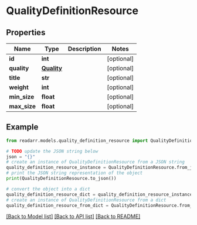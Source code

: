 # QualityDefinitionResource


## Properties

Name | Type | Description | Notes
------------ | ------------- | ------------- | -------------
**id** | **int** |  | [optional] 
**quality** | [**Quality**](Quality.md) |  | [optional] 
**title** | **str** |  | [optional] 
**weight** | **int** |  | [optional] 
**min_size** | **float** |  | [optional] 
**max_size** | **float** |  | [optional] 

## Example

```python
from readarr.models.quality_definition_resource import QualityDefinitionResource

# TODO update the JSON string below
json = "{}"
# create an instance of QualityDefinitionResource from a JSON string
quality_definition_resource_instance = QualityDefinitionResource.from_json(json)
# print the JSON string representation of the object
print(QualityDefinitionResource.to_json())

# convert the object into a dict
quality_definition_resource_dict = quality_definition_resource_instance.to_dict()
# create an instance of QualityDefinitionResource from a dict
quality_definition_resource_from_dict = QualityDefinitionResource.from_dict(quality_definition_resource_dict)
```
[[Back to Model list]](../README.md#documentation-for-models) [[Back to API list]](../README.md#documentation-for-api-endpoints) [[Back to README]](../README.md)


